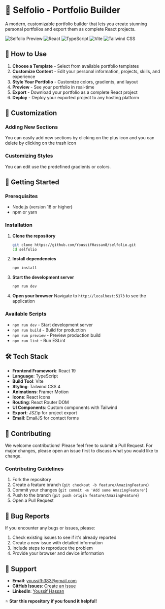 # 🎨 Selfolio - Portfolio Builder

A modern, customizable portfolio builder that lets you create stunning personal portfolios and export them as complete React projects.

![Selfolio Preview](https://img.shields.io/badge/Status-Active-brightgreen)
![React](https://img.shields.io/badge/React-19.0.0-blue)
![TypeScript](https://img.shields.io/badge/TypeScript-5.7.2-blue)
![Vite](https://img.shields.io/badge/Vite-6.3.1-purple)
![Tailwind CSS](https://img.shields.io/badge/Tailwind-4.1.4-38B2AC)

## 🎯 How to Use

1. **Choose a Template** - Select from available portfolio templates
2. **Customize Content** - Edit your personal information, projects, skills, and experience
3. **Style Your Portfolio** - Customize colors, gradients, and layout
4. **Preview** - See your portfolio in real-time
5. **Export** - Download your portfolio as a complete React project
6. **Deploy** - Deploy your exported project to any hosting platform

## 🔧 Customization

### Adding New Sections
You can easily add new sections by clicking on the plus icon and you can delete by clicking on the trash icon

### Customizing Styles
You can edit use the predefined gradients or colors.

## 🚀 Getting Started

### Prerequisites

- Node.js (version 18 or higher)
- npm or yarn

### Installation

1. **Clone the repository**
   ```bash
   git clone https://github.com/YoussifHassan8/selfolio.git
   cd selfolio
   ```

2. **Install dependencies**
   ```bash
   npm install
   ```

3. **Start the development server**
   ```bash
   npm run dev
   ```

4. **Open your browser**
   Navigate to `http://localhost:5173` to see the application

### Available Scripts

- `npm run dev` - Start development server
- `npm run build` - Build for production
- `npm run preview` - Preview production build
- `npm run lint` - Run ESLint

## 🛠️ Tech Stack

- **Frontend Framework**: React 19
- **Language**: TypeScript
- **Build Tool**: Vite
- **Styling**: Tailwind CSS 4
- **Animations**: Framer Motion
- **Icons**: React Icons
- **Routing**: React Router DOM
- **UI Components**: Custom components with Tailwind
- **Export**: JSZip for project export
- **Email**: EmailJS for contact forms


## 🤝 Contributing

We welcome contributions! Please feel free to submit a Pull Request. For major changes, please open an issue first to discuss what you would like to change.

### Contributing Guidelines

1. Fork the repository
2. Create a feature branch (`git checkout -b feature/AmazingFeature`)
3. Commit your changes (`git commit -m 'Add some AmazingFeature'`)
4. Push to the branch (`git push origin feature/AmazingFeature`)
5. Open a Pull Request

## 🐛 Bug Reports

If you encounter any bugs or issues, please:

1. Check existing issues to see if it's already reported
2. Create a new issue with detailed information
3. Include steps to reproduce the problem
4. Provide your browser and device information

## 📧 Support

- **Email**: youssifh383@gmail.com
- **GitHub Issues**: [Create an issue](https://github.com/YoussifHassan8/selfolio/issues)
- **LinkedIn**: [Youssif Hassan](https://www.linkedin.com/in/youssif-hassan-50b226247/)


⭐ **Star this repository if you found it helpful!**

